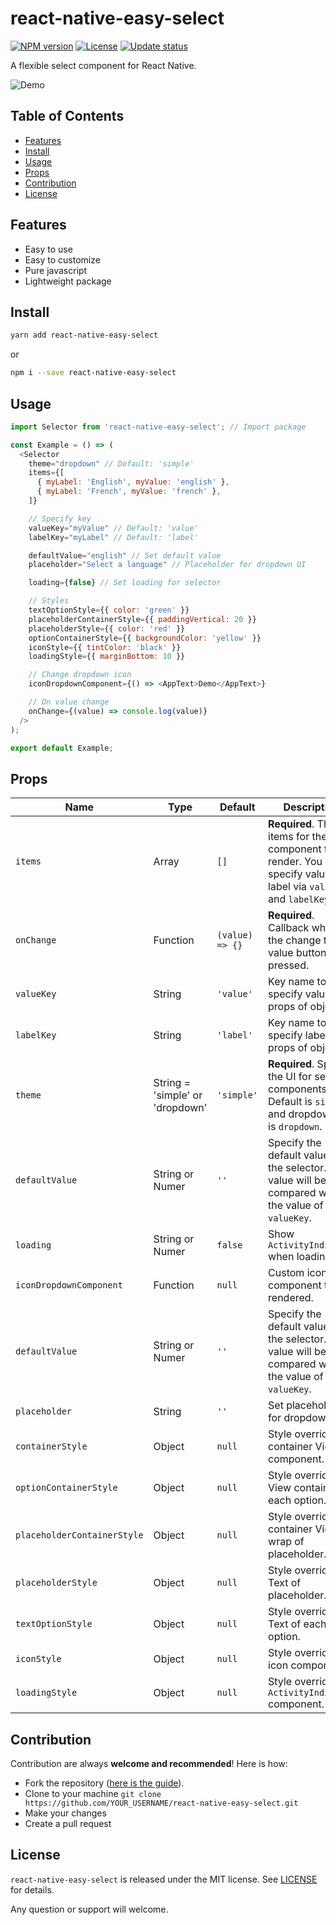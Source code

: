 # react-native-easy-select
[![NPM version](https://img.shields.io/npm/v/react-native-easy-select)](https://www.npmjs.com/package/react-native-easy-select)
[![License](https://img.shields.io/npm/l/react-native-easy-select)](https://github.com/havinhthai/react-native-easy-select/blob/master/LICENSE)
[![Update status](https://img.shields.io/david/havinhthai/react-native-easy-select)](https://www.npmjs.com/package/react-native-easy-select)

A flexible select component for React Native.

![Demo](https://s3-ap-southeast-1.amazonaws.com/cdn.tuidev.io/react-native-easy-select.gif)

## Table of Contents
- [Features](#features)
- [Install](#install)
- [Usage](#usage)
- [Props](#props)
- [Contribution](#contribution)
- [License](#license)

## Features
- Easy to use
- Easy to customize
- Pure javascript
- Lightweight package

## Install
```sh
yarn add react-native-easy-select
```
or
```sh
npm i --save react-native-easy-select
```

## Usage
```javascript
import Selector from 'react-native-easy-select'; // Import package

const Example = () => (
  <Selector
    theme="dropdown" // Default: 'simple'
    items={[
      { myLabel: 'English', myValue: 'english' },
      { myLabel: 'French', myValue: 'french' },
    ]}

    // Specify key
    valueKey="myValue" // Default: 'value'
    labelKey="myLabel" // Default: 'label'

    defaultValue="english" // Set default value
    placeholder="Select a language" // Placeholder for dropdown UI

    loading={false} // Set loading for selector

    // Styles
    textOptionStyle={{ color: 'green' }}
    placeholderContainerStyle={{ paddingVertical: 20 }}
    placeholderStyle={{ color: 'red' }}
    optionContainerStyle={{ backgroundColor: 'yellow' }}
    iconStyle={{ tintColor: 'black' }}
    loadingStyle={{ marginBottom: 10 }}

    // Change dropdown icon
    iconDropdownComponent={() => <AppText>Demo</AppText>}

    // On value change
    onChange={(value) => console.log(value)}
  />
);

export default Example;
```

## Props

| Name                         | Type                                                            | Default | Description                                                                                                                                                                                                                                              |
| --------------------------- | --------------------------------------------------------------- | ------- | ------------------------------------------------------------------------------------------------------------------------------------------------------------------------------------------------------------------------------------------------- |
| `items`                  | Array | `[]`  | **Required**. The items for the component to render. You can specify value and label via `valueKey` and `labelKey`                                             |
| `onChange`                     | Function           | `(value) => {}`         | **Required**. Callback when the change the value button is pressed.  |
| `valueKey`                     | String              | `'value'`         | Key name to specify value props of object  |
| `labelKey`                     | String              | `'label'`         | Key name to specify label props of object  |
| `theme`                     | String  = 'simple' or 'dropdown'            | `'simple'`         |  **Required**. Specify the UI for select components. Default is `simple` and dropdown UI is `dropdown`.  |
| `defaultValue`                     | String or Numer           | `''`         | Specify the default value of the selector. This value will be compared with the value of `valueKey`.  |
| `loading`                     | String or Numer           | `false`         | Show `ActivityIndicator` when loading.  |
| `iconDropdownComponent`                     | Function           | `null`         | Custom icon component to be rendered.  |
| `defaultValue`                     | String or Numer           | `''`         | Specify the default value of the selector. This value will be compared with the value of `valueKey`.  |
| `placeholder`                     | String           | `''`         | Set placeholder for dropdown UI.  |
| `containerStyle`                     | Object           | `null`         | Style overrides for container View of component.  |
| `optionContainerStyle`                     | Object           | `null`         | Style overrides for View container of each option.  |
| `placeholderContainerStyle`                     | Object           | `null`         | Style overrides for container View wrap of placeholder.  |
| `placeholderStyle`                     | Object           | `null`         | Style overrides for Text of placeholder.  |
| `textOptionStyle`                     | Object           | `null`         | Style overrides for Text of each option.  |
| `iconStyle`                     | Object           | `null`         | Style overrides for icon component.  |
| `loadingStyle`                     | Object           | `null`         | Style overrides for `ActivityIndicator` component.  |

## Contribution
Contribution are always **welcome and recommended**! Here is how:

- Fork the repository ([here is the guide](https://help.github.com/articles/fork-a-repo/)).
- Clone to your machine ```git clone https://github.com/YOUR_USERNAME/react-native-easy-select.git```
- Make your changes
- Create a pull request


## License
`react-native-easy-select` is released under the MIT license. See [LICENSE](./LICENSE) for details.  
  
Any question or support will welcome.
